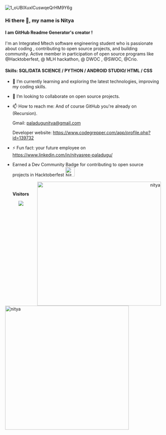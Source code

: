 
![1_oUBIXuxlCuswqeQrHM9Y6g](https://user-images.githubusercontent.com/53599318/99911654-edaf7d00-2d1b-11eb-8b33-396bff4a7575.gif)

### Hi there 👋, my name is Nitya 

#### I am GitHub Readme Generator's creator !

I'm an Integrated  Mtech software engineering student who is passionate about coding , 
contributing to open source projects, and building community. 
Active member in participation of open source programs like @Hacktoberfest, @ MLH hackathon, @ DWOC , @SWOC, @Crio.

<h4> Skills: SQL/DATA SCIENCE / PYTHON / ANDROID STUDIO/ HTML / CSS  </h4>

- 🌱 I’m currently learning and exploring the latest technologies, improving my coding skills. 

- 👯 I’m looking to collaborate on open source projects.  

- 📫 How to reach me: And of course GitHub you're already on (Recursion).

    Gmail:  paladugunitya@gmail.com 
                       
    Developer website: https://www.codegrepper.com/app/profile.php?id=139732

- ⚡ Fun fact: your future employee on https://www.linkedin.com/in/nityasree-paladugu/ 

- Earned a Dev Community Badge for contributing to open source projects in Hacktoberfest  <a href="https://dev.to/nitya123github">
  <img src="https://d2fltix0v2e0sb.cloudfront.net/dev-badge.svg" alt="Nitya's DEV Community Profile" height="30" width="30">
</a>


<!--![](https://github-readme-stats.vercel.app/api?username=sanchitvj&show_icons=true&title_color=E88795&icon_color=FF33FF&text_color=D6BCD5&bg_color=151515&card_width="450")
<!--<img align='right' src='https://github.com/Rishit-dagli/Rishit-dagli/blob/master/images/octocat-anime.gif' width='200"'>  -->
<p align="right"><img align="right" src="https://github-readme-streak-stats.herokuapp.com/?user=nitya123-github&theme=radical" alt="nitya" width="400" /></p>
<p align="left"> <img align="left" src="https://github-readme-stats.vercel.app/api?username=nitya123-github&show_icons=true&locale=en&theme=blue-green" alt="nitya" width="400" /></p>  
<!--<p align="right"><img align="right" src="https://github-readme-streak-stats.herokuapp.com/?user=nitya123-github&" alt="nitya" /></p>-->

<br><p align="Center"><b>Visitors</b></p>  
<p align="Center"><img align="center" src="https://profile-counter.glitch.me/{nitya-123}/count.svg" /></p> 
<!-- https://cdn4.iconfinder.com/data/icons/logos-and-brands/512/189_Kaggle_logo_logos-512 -->




   

